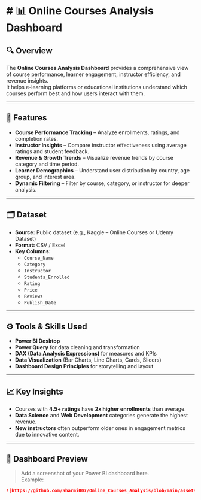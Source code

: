 # # 📊 Online Courses Analysis Dashboard

## 🔍 Overview
The **Online Courses Analysis Dashboard** provides a comprehensive view of course performance, learner engagement, instructor efficiency, and revenue insights.  
It helps e-learning platforms or educational institutions understand which courses perform best and how users interact with them.

---

## 🧩 Features
- **Course Performance Tracking** – Analyze enrollments, ratings, and completion rates.  
- **Instructor Insights** – Compare instructor effectiveness using average ratings and student feedback.  
- **Revenue & Growth Trends** – Visualize revenue trends by course category and time period.  
- **Learner Demographics** – Understand user distribution by country, age group, and interest area.  
- **Dynamic Filtering** – Filter by course, category, or instructor for deeper analysis.

---

## 🗂️ Dataset
- **Source:** Public dataset (e.g., Kaggle – Online Courses or Udemy Dataset)  
- **Format:** CSV / Excel  
- **Key Columns:**
  - `Course_Name`
  - `Category`
  - `Instructor`
  - `Students_Enrolled`
  - `Rating`
  - `Price`
  - `Reviews`
  - `Publish_Date`

---

## ⚙️ Tools & Skills Used
- **Power BI Desktop**
- **Power Query** for data cleaning and transformation
- **DAX (Data Analysis Expressions)** for measures and KPIs
- **Data Visualization** (Bar Charts, Line Charts, Cards, Slicers)
- **Dashboard Design Principles** for storytelling and layout

---

## 📈 Key Insights
- Courses with **4.5+ ratings** have **2x higher enrollments** than average.  
- **Data Science** and **Web Development** categories generate the highest revenue.  
- **New instructors** often outperform older ones in engagement metrics due to innovative content.  

---

## 📸 Dashboard Preview
> Add a screenshot of your Power BI dashboard here.  
Example:
```markdown
![https://github.com/Sharmi007/Online_Courses_Analysis/blob/main/assets/dashboard_preview.png Preview](assets/dashboard_preview.png)
